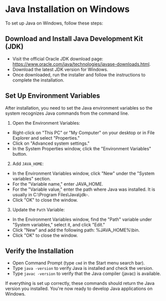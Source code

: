# Java Installation on Windows
To set up Java on Windows, follow these steps:
## Download and Install Java Development Kit (JDK)
- Visit the official Oracle JDK download page: https://www.oracle.com/java/technologies/javase-downloads.html.
- Download the latest JDK version for Windows.
- Once downloaded, run the installer and follow the instructions to complete the installation.

## Set Up Environment Variables
After installation, you need to set the Java environment variables so the system recognizes Java commands from the command line.
1. Open the Environment Variables:
- Right-click on "This PC" or "My Computer" on your desktop or in File Explorer and select "Properties."
- Click on "Advanced system settings."
- In the System Properties window, click the "Environment Variables" button.

2. Add `JAVA_HOME`:
- In the Environment Variables window, click "New" under the "System variables" section.
- For the "Variable name," enter JAVA_HOME.
- For the "Variable value," enter the path where Java was installed. It is usually in C:\Program Files\Java\jdk-<version>.
- Click "OK" to close the window.

3. Update the `Path` Variable:
- In the Environment Variables window, find the "Path" variable under "System variables," select it, and click "Edit."
- Click "New" and add the following path: %JAVA_HOME%\bin.
- Click "OK" to close the window.

## Verify the Installation
- Open Command Prompt (type `cmd` in the Start menu search bar).
- Type `java -version` to verify Java is installed and check the version.
- Type `javac -version` to verify that the Java compiler (javac) is available.

If everything is set up correctly, these commands should return the Java version you installed. You're now ready to develop Java applications on Windows.